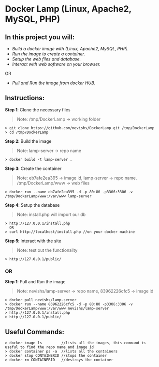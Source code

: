 # Docker Lamp (Linux, Apache2, MySQL, PHP)

## In this project you will:

* _Build a docker image with (Linux, Apache2, MySQL, PHP)._
* _Run the image to create a container._
* _Setup the web files and database._
* _Interact with web software on your browser._

OR 

* _Pull and Run the image from docker HUB._

## Instructions:

__Step 1__: Clone the necessary files
> Note: /tmp/DockerLamp -> working folder
```docker
> git clone https://github.com/nevishs/DockerLamp.git /tmp/DockerLamp
> cd /tmp/DockerLamp
```

__Step 2__: Build the image
> Note: lamp-server -> repo name
```
> docker build -t lamp-server .
```

__Step 3__: Create the container
> Note: eb7afe2ea395 -> image id, lamp-server -> repo name, /tmp/DockerLamp/www -> web files
```
> docker run --name eb7afe2ea395 -d -p 80:80 -p3306:3306 -v /tmp/DockerLamp/www:/var/www lamp-server
```

__Step 4__: Setup the database
> Note: install.php will import our db
```
> http://127.0.0.1/install.php 
  OR 
> curl http://localhost/install.php //on your docker machine
```

__Step 5__: Interact with the site
> Note: test out the functionality
```
> http://127.0.0.1/public/
```


### OR


__Step 1__: Pull and Run the image
> Note: nevishs/lamp-server -> repo name, 83962226cfc5 -> image id
```
> docker pull nevishs/lamp-server
> docker run --name 83962226cfc5 -d -p 80:80 -p3306:3306 -v /tmp/DockerLamp/www:/var/www nevishs/lamp-server
> http://127.0.0.1/install.php
> http://127.0.0.1/public/
```

## Useful Commands:
```
> docker image ls         //lists all the images, this command is useful to find the repo name and image id
> docker container ps -a  //lists all the containers
> docker stop CONTAINERID //stops the container
> docker rm CONTAINERID   //destroys the container
```

